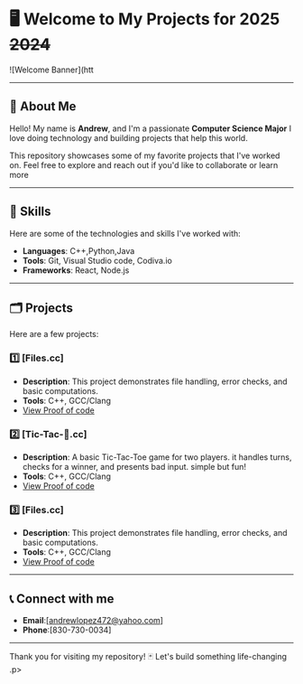 # 🖥️ **Welcome to My Projects for** **2025** ~~2024~~
![Welcome Banner](htt


---

## 🤙 **About Me**

Hello! My name is **Andrew**, and I'm a passionate **Computer Science Major**
I love doing technology and building projects that help this world.

This repository showcases some of my favorite projects that I've worked on. 
Feel free to explore and reach out if you'd like to collaborate or learn more 

---

## 🐺 **Skills**

Here are some of the technologies and skills I've worked with:

- **Languages**: C++,Python,Java
- **Tools**: Git, Visual Studio code, Codiva.io
- **Frameworks**: React, Node.js

---

## 🗂️ **Projects**

Here are a few projects:

### 1️⃣ [Files.cc]
- **Description**: This project demonstrates file handling, error checks, and basic computations.
- **Tools**: C++, GCC/Clang
- [View Proof of code](https://github.com/Andrew-Greg-lopez/Projects-of-2025-from-Andrew-/blob/main/finished%20/Files.cpp)

 ### 2️⃣ [Tic-Tac-👣.cc]
- **Description**: A basic Tic-Tac-Toe game for two players. it handles turns, checks for a winner, and presents bad input. simple but fun! 
- **Tools**: C++, GCC/Clang
- [View Proof of code](https://github.com/Andrew-Greg-lopez/Projects-of-2025-from-Andrew-/blob/main/finished%20/Tic-Tac-%F0%9F%91%A3.cpp)

 ### 3️⃣ [Files.cc]
- **Description**: This project demonstrates file handling, error checks, and basic computations.
- **Tools**: C++, GCC/Clang
- [View Proof of code](https://github.com/Andrew-Greg-lopez/Projects-of-2025-from-Andrew-/blob/main/finished%20/Files.cpp)

---

## 📞 **Connect with me**

- **Email**:[andrewlopez472@yahoo.com]
- **Phone**:[830-730-0034]

---

Thank you for visiting my repository! 🃏 
Let's build something life-changing .p>
